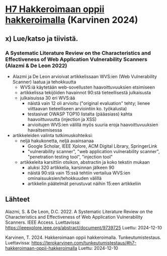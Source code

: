 # [H7 Hakkeroimaan oppii hakkeroimalla](https://terokarvinen.com/tunkeutumistestaus/#h7-hakkeroimaan-oppii-hakkeroimalla) (Karvinen 2024)

## x) Lue/katso ja tiivistä.

### A Systematic Literature Review on the Characteristics and Effectiveness of Web Application Vulnerability Scanners (Alazmi & De Leon 2022)

- Alazmi ja De Leon arvioivat artikkelissaan WVS:ien (Web Vulnerability Scanner) laatua ja tehokkuutta
  - WVS:iä käytetään web-sovellusten haavoittuvuuksien etsimiseen
  - artikkelissa tekijöiden havainnot 90:stä tieteellisestä julkaisusta
  - julkaisuissa 30 eri WVS:ää
    - näistä vain 12 oli arvioitu ("original evaluation" tehty; lienee viittaavan tieteelliseen arviointiin ko. työkalusta)
    - testasivat OWASP TOP10 listalta (pääasiass) kahta haavoittuvuutta (injection ja XSS)
    - arvioitujen WVS:ien välillä myös suuria eroja haavoittuvuuksien havaitsemisessa
- artikkeleiden valinta tutkimuskohteiksi:
  - neljä hakukonetta, neljä avainsanaa
    - Google Scholar, IEEE Xplore, ACM Digital Library, SpringerLink
    - "vulnerability scanner", "web application vulnerability scanner", "penetration testing tool", "injection tool"
  - artikkeleita karsittiin otsikon, abstractin ja koko tekstin mukaan
    - aluksi 320 artikkelia, karsinnan jälkeen 90
    - näistä 90:stä vain 15:ssä tehtiin vertailua WVS:ien ominaisuuksien/tehokkuuden välillä
    - artikkelin päätelmät perustuvat näihin 15:een artikkeliin

## Lähteet

Alazmi, S. & De Leon, D.C. 2022. A Systematic Literature Review on the Characteristics and Effectiveness of Web Application Vulnerability Scanners. IEEE Access. Luettavissa: https://ieeexplore.ieee.org/abstract/document/9739725 Luettu: 2024-12-10

Karvinen, T. 2024. Hakkeroimaan oppii hakkeroimalla. Tunkeutumistestaus. Luettavissa: https://terokarvinen.com/tunkeutumistestaus/#h7-hakkeroimaan-oppii-hakkeroimalla Luettu: 2024-12-10
